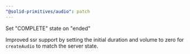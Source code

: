 ```yaml
---
"@solid-primitives/audio": patch
---
```


Set "COMPLETE" state on "ended"

Improved ssr support by setting the initial duration and volume to zero for `createAudio` to match the server state.
